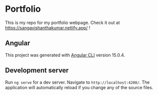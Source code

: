 # Portfolio
This is my repo for my portfolio webpage. Check it out at https://sangavishanthakumar.netlify.app/ !


## Angular

This project was generated with [Angular CLI](https://github.com/angular/angular-cli) version 15.0.4.

## Development server

Run `ng serve` for a dev server. Navigate to `http://localhost:4200/`. The application will automatically reload if you change any of the source files.

